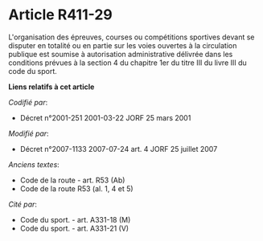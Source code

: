 # Article R411-29

L'organisation des épreuves, courses ou compétitions sportives devant se disputer en totalité ou en partie sur les voies
ouvertes à la circulation publique est soumise à autorisation administrative délivrée dans les conditions prévues à la
section 4 du chapitre 1er du titre III du livre III du code du sport.

**Liens relatifs à cet article**

_Codifié par_:

  - Décret n°2001-251 2001-03-22 JORF 25 mars 2001

_Modifié par_:

  - Décret n°2007-1133 2007-07-24 art. 4 JORF 25 juillet 2007

_Anciens textes_:

  - Code de la route - art. R53 (Ab)
  - Code de la route R53 (al. 1, 4 et 5)

_Cité par_:

  - Code du sport. - art. A331-18 (M)
  - Code du sport. - art. A331-21 (V)
